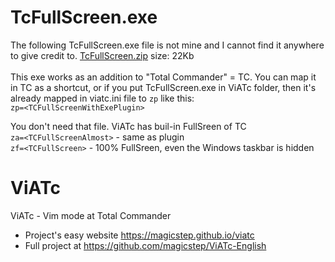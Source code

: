 TcFullScreen.exe 
=================
The following TcFullScreen.exe file is not mine and I cannot find it anywhere to give credit to.
<A href="TcFullScreen.zip" >TcFullScreen.zip</a> size: 22Kb<br>  
This exe works as an addition to "Total Commander" = TC. You can map it in TC as a shortcut, or if you put TcFullScreen.exe in ViATc folder, then it's already mapped in viatc.ini file to `zp` like this:  
`zp=<TCFullScreenWithExePlugin>`

You don't need that file. ViATc has buil-in FullSreen of TC  
`za=<TCFullScreenAlmost>`   - same as plugin  
`zf=<TCFullScreen>`   - 100% FullSreen, even the Windows taskbar is hidden  


ViATc
=====
ViATc - Vim mode at Total Commander  
- Project's easy website <a href="https://magicstep.github.io/viatc">https://magicstep.github.io/viatc</a>
- Full project at <a href="https://github.com/magicstep/ViATc-English">https://github.com/magicstep/ViATc-English</a>   

